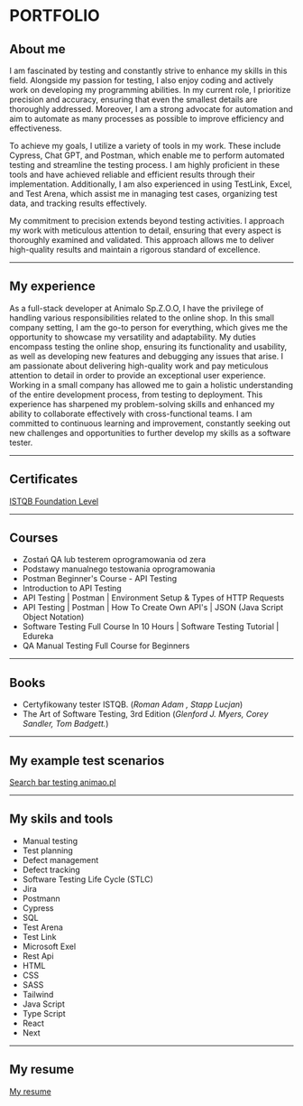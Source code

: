 # PORTFOLIO
## About me
I am fascinated by testing and constantly strive to enhance my skills in this field. Alongside my passion for testing, I also enjoy coding and actively work on developing my programming abilities. In my current role, I prioritize precision and accuracy, ensuring that even the smallest details are thoroughly addressed. Moreover, I am a strong advocate for automation and aim to automate as many processes as possible to improve efficiency and effectiveness.

To achieve my goals, I utilize a variety of tools in my work. These include Cypress, Chat GPT, and Postman, which enable me to perform automated testing and streamline the testing process. I am highly proficient in these tools and have achieved reliable and efficient results through their implementation. Additionally, I am also experienced in using TestLink, Excel, and Test Arena, which assist me in managing test cases, organizing test data, and tracking results effectively.

My commitment to precision extends beyond testing activities. I approach my work with meticulous attention to detail, ensuring that every aspect is thoroughly examined and validated. This approach allows me to deliver high-quality results and maintain a rigorous standard of excellence.
***
## My experience
As a full-stack developer at Animalo Sp.Z.O.O, I have the privilege of handling various responsibilities related to the online shop. In this small company setting, I am the go-to person for everything, which gives me the opportunity to showcase my versatility and adaptability. My duties encompass testing the online shop, ensuring its functionality and usability, as well as developing new features and debugging any issues that arise. I am passionate about delivering high-quality work and pay meticulous attention to detail in order to provide an exceptional user experience. Working in a small company has allowed me to gain a holistic understanding of the entire development process, from testing to deployment. This experience has sharpened my problem-solving skills and enhanced my ability to collaborate effectively with cross-functional teams. I am committed to continuous learning and improvement, constantly seeking out new challenges and opportunities to further develop my skills as a software tester. 
***
## Certificates
[ISTQB Foundation Level](https://drive.google.com/file/d/1P5vdkSoptB0E2bX3YiTSa_cL2Y0t1OAo/view?usp=drive_link)
***
## Courses 
- Zostań QA lub testerem oprogramowania od zera
- Podstawy manualnego testowania oprogramowania
- Postman Beginner's Course - API Testing
- Introduction to API Testing
- API Testing | Postman | Environment Setup & Types of HTTP Requests
- API Testing | Postman | How To Create Own API's | JSON (Java Script Object Notation)
- Software Testing Full Course In 10 Hours | Software Testing Tutorial | Edureka
- QA Manual Testing Full Course for Beginners
***
## Books
- Certyfikowany tester ISTQB. (*Roman Adam , Stapp Lucjan*)
- The Art of Software Testing, 3rd Edition (*Glenford J. Myers, Corey Sandler, Tom Badgett.*)
***
## My example test scenarios
[Search bar testing animao.pl](https://drive.google.com/file/d/1psJFFr8egmQj_KdB3tgmzV0WR00bCSSX/view?usp=drive_link)
***
## My skils and tools
- Manual testing
- Test planning
- Defect management
- Defect tracking
- Software Testing Life Cycle (STLC)
- Jira
- Postmann
- Cypress
- SQL
- Test Arena
- Test Link
- Microsoft Exel
- Rest Api
- HTML
- CSS
- SASS
- Tailwind
- Java Script
- Type Script
- React
- Next
***
## My resume
[My resume](https://drive.google.com/file/d/1qIZ6CN1hmQ45qCeiMIcObBqFuV7lkCKx/view?usp=drive_link)

